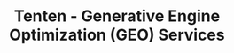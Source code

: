 ---
title: "Tenten - Generative Engine Optimization (GEO) Services"
description: "Dominate AI search results with Tenten's expert GEO services. Optimize for ChatGPT, Gemini, and other AI platforms to maximize your visibility."
language: "en"
hero:
  title: "DOMINATE AI SEARCH RESULTS"
  subtitle: "Future-proof your business with expert Generative Engine Optimization (GEO). Get discovered by ChatGPT, Gemini, and other AI platforms when your customers ask questions."
  ctaText: "START DOMINATING AI SEARCH"
  stats:
    - number: "85%"
      label: "OF SEARCHES WILL BE AI-POWERED BY 2025"
    - number: "3X"
      label: "HIGHER VISIBILITY IN AI RESPONSES"
problem:
  title: "THE AI SEARCH REVOLUTION IS HERE"
  subtitle: "Traditional SEO isn't enough anymore. Your competitors are already optimizing for AI search engines."
  items:
    - title: "AI SEARCH IS TAKING OVER"
      description: "ChatGPT, Gemini, and Bing Chat are becoming the new search engines. Your customers are asking AI questions instead of Googling."
    - title: "TRADITIONAL SEO IS FAILING"
      description: "AI engines don't rank websites the same way Google does. They need specialized optimization strategies to surface your content."
    - title: "COMPETITORS ARE AHEAD"
      description: "Early adopters are already capturing AI search traffic while others are left behind. Don't let them steal your customers."
solution:
  title: "TENTEN'S GEO ADVANTAGE"
  subtitle: "We're the specialists in Generative Engine Optimization. Get your brand featured when AI engines answer questions in your industry."
  items:
    - icon: "🎯"
      title: "GEO AUDIT & ANALYSIS"
      description: "Deep analysis of how AI engines currently perceive your brand. Identify gaps and opportunities for optimization."
    - icon: "🔧"
      title: "TECHNICAL AI OPTIMIZATION"
      description: "Schema markup, structured data, and technical SEO specifically designed for AI crawlers and language models."
    - icon: "📝"
      title: "AI-OPTIMIZED CONTENT"
      description: "Long-form, authority-building content (1500-3000 words) that answers the questions AI engines prioritize."
    - icon: "📊"
      title: "PERFORMANCE TRACKING"
      description: "Monitor your visibility across ChatGPT, Gemini, Claude, and other AI platforms with detailed monthly reports."
    - icon: "🚀"
      title: "AUTHORITY BUILDING"
      description: "Strategic brand mentions and citations that establish your expertise in AI-powered search results."
    - icon: "💬"
      title: "DEDICATED SUPPORT"
      description: "Expert GEO specialists available to optimize your strategy and respond to algorithm changes."
pricing:
  title: "CHOOSE YOUR GEO PACKAGE"
  subtitle: "Invest in your AI search future with our proven GEO strategies"
  plans:
    - name: "STANDARD GEO"
      price: "$2,390"
      period: "/month"
      featured: false
      features:
        - "✓ GEO Audit"
        - "✓ Technical SEO"
        - "✓ GEO Analysis Report"
        - "✓ Keyword Matrix"
        - "✓ 8 Long-form Articles (1500-3000 words)"
        - "✓ Monthly Reports"
      ctaText: "GET STARTED"
    - name: "PREMIUM GEO"
      price: "$5,290"
      period: "/month"
      featured: true
      badge: "MOST POPULAR"
      features:
        - "✓ Everything in Standard"
        - "✓ 30 Long-form Articles (1500-3000 words)"
        - "✓ Dedicated Communication Channel"
        - "✓ 12-hour Support Ticket Reply"
        - "✓ Bi-weekly Reports"
        - "✓ Priority AI Platform Optimization"
      ctaText: "START DOMINATING"
socialProof:
  title: "TRUSTED BY FORWARD-THINKING BRANDS"
  subtitle: "Join companies that are already winning in the AI search era"
  stats:
    - number: "500+"
      label: "AI SEARCH QUERIES OPTIMIZED"
    - number: "150%"
      label: "AVERAGE VISIBILITY INCREASE"
    - number: "24/7"
      label: "AI PLATFORM MONITORING"
finalCta:
  title: "DON'T GET LEFT BEHIND IN THE AI SEARCH REVOLUTION"
  subtitle: "Your competitors are already optimizing for AI search. Every day you wait is potential customers lost to AI-powered results."
  ctaText: "START YOUR GEO STRATEGY TODAY"
footer:
  tagline: "Leading the future of AI search optimization"
  contactText: "CONTACT US"
---